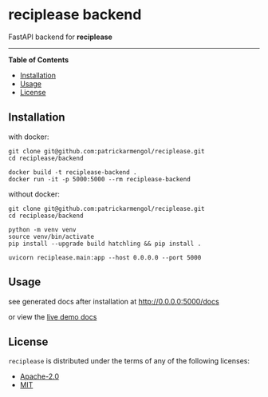 # reciplease backend

FastAPI backend for **reciplease**

-----

**Table of Contents**

- [Installation](#installation)
- [Usage](#usage)
- [License](#license)

## Installation

with docker:
```console
git clone git@github.com:patrickarmengol/reciplease.git
cd reciplease/backend

docker build -t reciplease-backend .
docker run -it -p 5000:5000 --rm reciplease-backend
```

without docker:
```console
git clone git@github.com:patrickarmengol/reciplease.git
cd reciplease/backend

python -m venv venv
source venv/bin/activate
pip install --upgrade build hatchling && pip install .

uvicorn reciplease.main:app --host 0.0.0.0 --port 5000
```

## Usage

see generated docs after installation at http://0.0.0.0:5000/docs

or view the [live demo docs]()

## License

`reciplease` is distributed under the terms of any of the following licenses:

- [Apache-2.0](https://spdx.org/licenses/Apache-2.0.html)
- [MIT](https://spdx.org/licenses/MIT.html)

